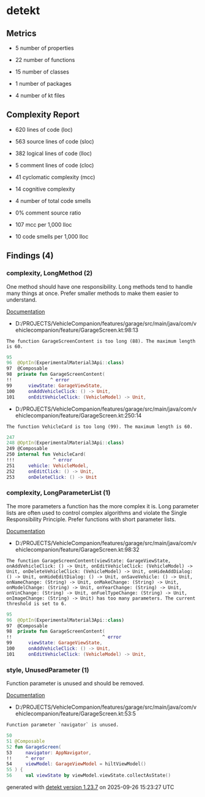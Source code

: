 # detekt

## Metrics

* 5 number of properties

* 22 number of functions

* 15 number of classes

* 1 number of packages

* 4 number of kt files

## Complexity Report

* 620 lines of code (loc)

* 563 source lines of code (sloc)

* 382 logical lines of code (lloc)

* 5 comment lines of code (cloc)

* 41 cyclomatic complexity (mcc)

* 14 cognitive complexity

* 4 number of total code smells

* 0% comment source ratio

* 107 mcc per 1,000 lloc

* 10 code smells per 1,000 lloc

## Findings (4)

### complexity, LongMethod (2)

One method should have one responsibility. Long methods tend to handle many things at once. Prefer smaller methods to make them easier to understand.

[Documentation](https://detekt.dev/docs/rules/complexity#longmethod)

* D:/PROJECTS/VehicleCompanion/features/garage/src/main/java/com/vehiclecompanion/feature/GarageScreen.kt:98:13
```
The function GarageScreenContent is too long (88). The maximum length is 60.
```
```kotlin
95  
96  @OptIn(ExperimentalMaterial3Api::class)
97  @Composable
98  private fun GarageScreenContent(
!!              ^ error
99      viewState: GarageViewState,
100     onAddVehicleClick: () -> Unit,
101     onEditVehicleClick: (VehicleModel) -> Unit,

```

* D:/PROJECTS/VehicleCompanion/features/garage/src/main/java/com/vehiclecompanion/feature/GarageScreen.kt:250:14
```
The function VehicleCard is too long (99). The maximum length is 60.
```
```kotlin
247 
248 @OptIn(ExperimentalMaterial3Api::class)
249 @Composable
250 internal fun VehicleCard(
!!!              ^ error
251     vehicle: VehicleModel,
252     onEditClick: () -> Unit,
253     onDeleteClick: () -> Unit

```

### complexity, LongParameterList (1)

The more parameters a function has the more complex it is. Long parameter lists are often used to control complex algorithms and violate the Single Responsibility Principle. Prefer functions with short parameter lists.

[Documentation](https://detekt.dev/docs/rules/complexity#longparameterlist)

* D:/PROJECTS/VehicleCompanion/features/garage/src/main/java/com/vehiclecompanion/feature/GarageScreen.kt:98:32
```
The function GarageScreenContent(viewState: GarageViewState, onAddVehicleClick: () -> Unit, onEditVehicleClick: (VehicleModel) -> Unit, onDeleteVehicleClick: (VehicleModel) -> Unit, onHideAddDialog: () -> Unit, onHideEditDialog: () -> Unit, onSaveVehicle: () -> Unit, onNameChange: (String) -> Unit, onMakeChange: (String) -> Unit, onModelChange: (String) -> Unit, onYearChange: (String) -> Unit, onVinChange: (String) -> Unit, onFuelTypeChange: (String) -> Unit, onImageChange: (String) -> Unit) has too many parameters. The current threshold is set to 6.
```
```kotlin
95  
96  @OptIn(ExperimentalMaterial3Api::class)
97  @Composable
98  private fun GarageScreenContent(
!!                                 ^ error
99      viewState: GarageViewState,
100     onAddVehicleClick: () -> Unit,
101     onEditVehicleClick: (VehicleModel) -> Unit,

```

### style, UnusedParameter (1)

Function parameter is unused and should be removed.

[Documentation](https://detekt.dev/docs/rules/style#unusedparameter)

* D:/PROJECTS/VehicleCompanion/features/garage/src/main/java/com/vehiclecompanion/feature/GarageScreen.kt:53:5
```
Function parameter `navigator` is unused.
```
```kotlin
50 
51 @Composable
52 fun GarageScreen(
53     navigator: AppNavigator,
!!     ^ error
54     viewModel: GarageViewModel = hiltViewModel()
55 ) {
56     val viewState by viewModel.viewState.collectAsState()

```

generated with [detekt version 1.23.7](https://detekt.dev/) on 2025-09-26 15:23:27 UTC
